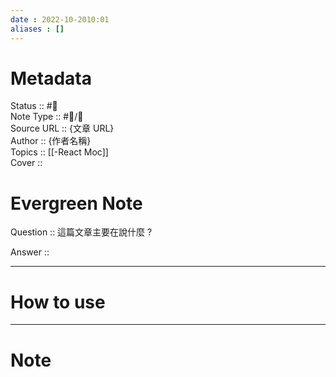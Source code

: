 ```yaml
---
date : 2022-10-2010:01
aliases : []
---
```

# Metadata
Status :: #🌱 <br>
Note Type :: #📨/📝 <br>
Source URL :: {文章 URL} <br>
Author :: {作者名稱} <br>
Topics :: [[-React Moc]] <br>
Cover ::

# Evergreen Note

Question :: 這篇文章主要在說什麼 ?

Answer ::

---

# How to use

---

# Note